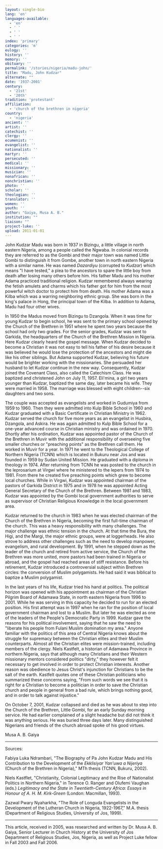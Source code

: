 ```yaml
---
layout: single-bio
lang: 'en'
languages-available:
  - 'en'
  - ' '
  - ' '
  - ' '
index: 'primary'
categories: 'm'
eulogy: ''
history: ''
memory: ''
obituary: ''
permalink: '/stories/nigeria/madu-john/'
title: "Madu, John Kudzar"
alternate: ""
date: '1937-2001'
century:
  - '21st'
  - '20th'
tradition: 'protestant'
affiliation:
  - 'church of the brethren in nigeria'
country:
  - 'nigeria'
ancient: ''
artist: ''
catechist: ''
clergy: ''
ecumenist: ''
evangelist: ''
nationalist: ''
martyr: ''
persecuted: ''
medical: ''
missionary: ''
musician: ''
nonafrican: ''
nonchristian: ''
photo: ''
scholar: ''
theologian: ''
translator: ''
women: ''
youth: ''
author: "Gaiya, Musa A. B."
institution: ""
liaison: ""
project-luke: ''
upload: 2011-01-01
---
```




John Kudzar Madu was born in 1937 in Bizingu, a little village in north eastern Nigeria, among a people called the Ngwaba. In colonial records they are referred to as the Gombi and their major town was named Little Gombi to distinguish it from Gombe, another town in north eastern Nigeria with a similar name. He was named *Dazardiyu* (corrupted to *Kudzar*) which means "I have tested," a plea to the ancestors to spare the little boy from death after losing many others before him. His father Madu and his mother Adama practiced traditional religion. Kudzar remembered always wearing the fetish amulets and charms which his father got for him from the most powerful witch doctor to protect him from death. His mother Adama was a Kilba which was a warring neighboring ethnic group. She was born in the king's palace in Hong, the principal town of the Kilba. In addition to Adama, Madu had four other wives.

In 1950 the Madus moved from Bizingu to Dzangola. When it was time for young Kudzar to begin school, he was sent to the primary school opened by the Church of the Brethren in 1951 where he spent two years because the school had only two grades. For the senior grades, Kudzar was sent to Garkida, the headquarters of the Church of the Brethren Mission in Nigeria. Here Kudzar clearly heard the gospel message. When Kudzar decided to become a Christian it was not easy to tell his father of his desire because it was believed he would lose the protection of the ancestors and might die like his other siblings. But Adama supported Kudzar, believing his future would be brighter working with the missionaries. She persuaded her husband to let Kudzar continue in the new way. Consequently, Kudzar joined the Covenant Class, also called the Catechism Class. He was baptized and christened John on July 11, 1957. Eli'mina, a girl two years younger than Kudzar, baptized the same day, later became his wife. They were married in 1958. The marriage was blessed with eight children--six daughters and two sons.

The couple was accepted as evangelists and worked in Gudumiya from 1959 to 1960. Then they were admitted into Kulp Bible School in 1960 and Kudzar graduated with a Basic Certificate in Christian Ministry in 1962. Kudzar served the church for five more years as an evangelist in Husbira, Dzangola, and Askira. He was again admitted to Kulp Bible School for a one-year advanced course in Christian ministry and was ordained in 1970. Shortly after his ordination, Kudzar was appointed pastor of the Church of the Brethren in Muvir with the additional responsibility of overseeing five smaller churches or "preaching points" as the Brethren call them. He worked in Muvir for a year. In 1971 he went to the Theological College of Northern Nigeria (TCNN) which is located in Bukuru near Jos and was founded in 1959 by Sudan United Mission. He graduated with a diploma in theology in 1974.
After returning from TCNN he was posted to the church in the leprosarium at Virgwi where he ministered to the lepers from 1974 to 1981. From there he created five preaching points which grew to become local churches. While in Virgwi, Kudzar was appointed chairman of the pastors of Garkida District in 1975 and in 1978 he was appointed Acting General Secretary of the Church of the Brethren. Between 1981 and 1983, Kudzar was appointed by the Gombi local government authorities to serve as supervisor of Christian Religious Knowledge in the local government area.

Kudzar returned to the church in 1983 when he was elected chairman of the Church of the Brethren in Nigeria, becoming the first full-time chairman of the church. This was a heavy responsibility with many challenges. The major challenge was ethnic tension in the church. At that time the Bura, the Higi, and the Margi, the major ethnic groups, were at loggerheads. He also strove to address other challenges such as the need to develop manpower, evangelism, and rural development. By 1991, when he stepped down as the leader of the church and retired from active service, the Church of the Brethren was more united, more pastors had been trained in Nigeria or abroad, and the gospel had reached areas of stiff resistance. Before his retirement, Kudzar introduced a controversial subject within Brethren circles: the conversion of Muslim polygamists. He had said it was biblical to baptize a Muslim polygamist.

In the last years of his life, Kudzar tried his hand at politics. The political horizon was opened with his appointment as chairman of the Christian Pilgrim Board of Adamawa State, in north eastern Nigeria from 1996 to 2001. While he was serving in this capacity he decided to run for an elected position. His first attempt was in 1997 when he ran for the position of local government chairman and lost to a Muslim. But later he was elected as one of the leaders of the People's Democratic Party in 1999. Kudzar gave the reasons for his political involvement, saying that he saw the need to "liberate his people from Fulani Muslim domination my area." Anyone familiar with the politics of this area of Central Nigeria knows about the struggle for supremacy between the Christian elites and their Muslim counterparts. Almost all the Christian elites were mission-trained, including members of the clergy. Niels Kastfelt, a historian of Adamawa Province in northern Nigeria, says that although many Christians and their Western missionary mentors considered politics "dirty," they however felt it necessary to get involved in order to protect Christian interests. Another reason was obedience to Jesus Christ's injunction for Christians to be the salt of the earth. Kastfelt quotes one of these Christian politicians who summarized these concerns saying, "From such words we see that it is right for a Christian to become a politician in order to save the Christian church and people in general from a bad rule, which brings nothing good, and in order to talk against injustice."

On October 7, 2001, Kudzar collapsed and died as he was about to step into the Church of the Brethren, Little Gombi, for an early Sunday morning service. He had earlier complained of a slight headache but did not think it was anything serious. He was buried three days later. Many distinguished Nigerians and friends of the church abroad spoke of his good virtues.

Musa A. B. Gaiya

---

Sources:

Fabiya Luka Ndrambari, "The Biography of Pa John Kudzar Madu and His Contribution to the Development of the *Ekklisiyar Yan'uwa a Nijeriya* (Church of the Brethren in Nigeria)," MTh thesis (TCNN, Bukuru, 2002).

Niels Kastflet, "Christianity, Colonial Legitimacy and the Rise of Nationalist Politics in Northern Nigeria," in Terence O. Ranger and Olufemi Vaughan (eds.) *Legitimacy and the State in Twentieth-Century Africa: Essays in Honour of A. H. M. Kirk-Green* (London: Macmillan, 1993).

Zazwal Pwary Nyaharkha, "The Role of Longuda Evangelists in the Development of the Lutheran Church in Nigeria, 1922-1967," M.A. thesis (Department of Religious Studies, University of Jos, 1999).

---

This article, received in 2005, was researched and written by Dr. Musa A. B. Gaiya, Senior Lecturer in Church History at the University of Jos Department of Religious Studies, Jos, Nigeria, as well as Project Luke fellow in Fall 2003 and Fall 2006.